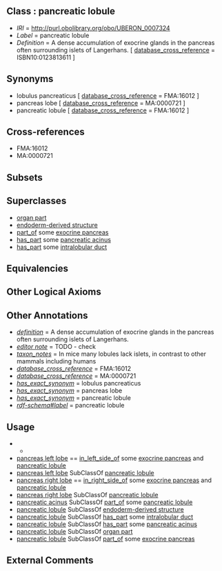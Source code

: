 
## Class : pancreatic lobule

 * *IRI* = http://purl.obolibrary.org/obo/UBERON_0007324
 * *Label* = pancreatic lobule
 * *Definition* = A dense accumulation of exocrine glands in the pancreas often surrounding islets of Langerhans. [ [database_cross_reference](../../ef/oboInOwl#hasDbXref.md) = ISBN10:0123813611 ]

## Synonyms

 * lobulus pancreaticus [ [database_cross_reference](../../ef/oboInOwl#hasDbXref.md) = FMA:16012 ]
 * pancreas lobe [ [database_cross_reference](../../ef/oboInOwl#hasDbXref.md) = MA:0000721 ]
 * pancreatic lobule [ [database_cross_reference](../../ef/oboInOwl#hasDbXref.md) = FMA:16012 ]

## Cross-references

 * FMA:16012
 * MA:0000721

## Subsets


## Superclasses

 * [organ part](../../UBERON/64/UBERON_0000064.md)
 * [endoderm-derived structure](../../UBERON/19/UBERON_0004119.md)
 * [part_of](../../BFO/50/BFO_0000050.md) some [exocrine pancreas](../../UBERON/17/UBERON_0000017.md)
 * [has_part](../../BFO/51/BFO_0000051.md) some [pancreatic acinus](../../UBERON/63/UBERON_0001263.md)
 * [has_part](../../BFO/51/BFO_0000051.md) some [intralobular duct](../../UBERON/19/UBERON_0014719.md)

## Equivalencies


## Other Logical Axioms


## Other Annotations

 * *[definition](../../IAO/15/IAO_0000115.md)* = A dense accumulation of exocrine glands in the pancreas often surrounding islets of Langerhans.
 * *[editor note](../../IAO/16/IAO_0000116.md)* = TODO - check
 * *[taxon_notes](../../UBPROP/08/UBPROP_0000008.md)* = In mice many lobules lack islets, in contrast to other mammals including humans
 * *[database_cross_reference](../../ef/oboInOwl#hasDbXref.md)* = FMA:16012
 * *[database_cross_reference](../../ef/oboInOwl#hasDbXref.md)* = MA:0000721
 * *[has_exact_synonym](../../ym/oboInOwl#hasExactSynonym.md)* = lobulus pancreaticus
 * *[has_exact_synonym](../../ym/oboInOwl#hasExactSynonym.md)* = pancreas lobe
 * *[has_exact_synonym](../../ym/oboInOwl#hasExactSynonym.md)* = pancreatic lobule
 * *[rdf-schema#label](../../el/rdf-schema#label.md)* = pancreatic lobule

## Usage

 * -
 * [pancreas left lobe](../../UBERON/80/UBERON_0015280.md) == [in_left_side_of](../../BSPO/20/BSPO_0000120.md) some [exocrine pancreas](../../UBERON/17/UBERON_0000017.md) and [pancreatic lobule](../../UBERON/24/UBERON_0007324.md)
 * [pancreas left lobe](../../UBERON/80/UBERON_0015280.md) SubClassOf [pancreatic lobule](../../UBERON/24/UBERON_0007324.md)
 * [pancreas right lobe](../../UBERON/81/UBERON_0015281.md) == [in_right_side_of](../../BSPO/21/BSPO_0000121.md) some [exocrine pancreas](../../UBERON/17/UBERON_0000017.md) and [pancreatic lobule](../../UBERON/24/UBERON_0007324.md)
 * [pancreas right lobe](../../UBERON/81/UBERON_0015281.md) SubClassOf [pancreatic lobule](../../UBERON/24/UBERON_0007324.md)
 * [pancreatic acinus](../../UBERON/63/UBERON_0001263.md) SubClassOf [part_of](../../BFO/50/BFO_0000050.md) some [pancreatic lobule](../../UBERON/24/UBERON_0007324.md)
 * [pancreatic lobule](../../UBERON/24/UBERON_0007324.md) SubClassOf [endoderm-derived structure](../../UBERON/19/UBERON_0004119.md)
 * [pancreatic lobule](../../UBERON/24/UBERON_0007324.md) SubClassOf [has_part](../../BFO/51/BFO_0000051.md) some [intralobular duct](../../UBERON/19/UBERON_0014719.md)
 * [pancreatic lobule](../../UBERON/24/UBERON_0007324.md) SubClassOf [has_part](../../BFO/51/BFO_0000051.md) some [pancreatic acinus](../../UBERON/63/UBERON_0001263.md)
 * [pancreatic lobule](../../UBERON/24/UBERON_0007324.md) SubClassOf [organ part](../../UBERON/64/UBERON_0000064.md)
 * [pancreatic lobule](../../UBERON/24/UBERON_0007324.md) SubClassOf [part_of](../../BFO/50/BFO_0000050.md) some [exocrine pancreas](../../UBERON/17/UBERON_0000017.md)

## External Comments

